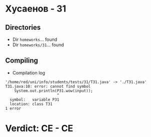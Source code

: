 # Хусаенов - 31
## Directories
- Dir `homeworks`... found
- Dir `homeworks/31`... found
## Compiling
- Compilation log
```
'/home/red/uni/info/students/tests/31/T31.java' -> './T31.java'
T31.java:10: error: cannot find symbol
    System.out.println(P31.wow(input));
                       ^
  symbol:   variable P31
  location: class T31
1 error

```
# Verdict: **CE** - CE
